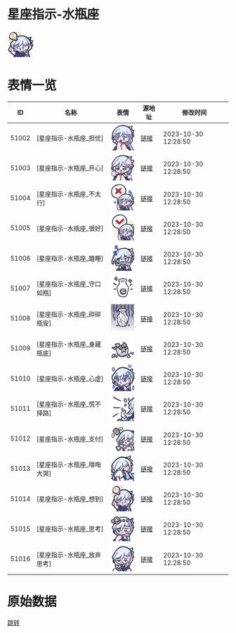 # 星座指示-水瓶座

<img src="./cover.png" height="60" alt="cover" />

# 表情一览

|ID|名称|表情|源地址|修改时间|
|----|----|----|----|----|
|51002|[星座指示-水瓶座_担忧]|<img src="./pic/051002_%5B星座指示-水瓶座_担忧%5D.png" height="60" alt="担忧"/>|[链接](https://i0.hdslb.com/bfs/garb/82200cdaab298d39c25682e32a1d59deae7044b2.png)|2023-10-30 12:28:50|
|51003|[星座指示-水瓶座_开心]|<img src="./pic/051003_%5B星座指示-水瓶座_开心%5D.png" height="60" alt="开心"/>|[链接](https://i0.hdslb.com/bfs/garb/5ec9a59d40b7e9209847a9e250a524020db04d18.png)|2023-10-30 12:28:50|
|51004|[星座指示-水瓶座_不太行]|<img src="./pic/051004_%5B星座指示-水瓶座_不太行%5D.png" height="60" alt="不太行"/>|[链接](https://i0.hdslb.com/bfs/garb/e9bdef69c280c156026c147bb5c2cc1a06201ddf.png)|2023-10-30 12:28:50|
|51005|[星座指示-水瓶座_很好]|<img src="./pic/051005_%5B星座指示-水瓶座_很好%5D.png" height="60" alt="很好"/>|[链接](https://i0.hdslb.com/bfs/garb/792cae9177972594458a421f802be6f0bc12c092.png)|2023-10-30 12:28:50|
|51006|[星座指示-水瓶座_瞌睡]|<img src="./pic/051006_%5B星座指示-水瓶座_瞌睡%5D.png" height="60" alt="瞌睡"/>|[链接](https://i0.hdslb.com/bfs/garb/1fefa245381304811f31dfee0e273b01722cc699.png)|2023-10-30 12:28:50|
|51007|[星座指示-水瓶座_守口如瓶]|<img src="./pic/051007_%5B星座指示-水瓶座_守口如瓶%5D.png" height="60" alt="守口如瓶"/>|[链接](https://i0.hdslb.com/bfs/garb/95ef177831c179228f0a75c2e32f0888d5cab4a6.png)|2023-10-30 12:28:50|
|51008|[星座指示-水瓶座_碎碎瓶安]|<img src="./pic/051008_%5B星座指示-水瓶座_碎碎瓶安%5D.png" height="60" alt="碎碎瓶安"/>|[链接](https://i0.hdslb.com/bfs/garb/05329b8c3bfe9de67eb7e9edda4670ac4a1e4a4e.png)|2023-10-30 12:28:50|
|51009|[星座指示-水瓶座_身藏瓶底]|<img src="./pic/051009_%5B星座指示-水瓶座_身藏瓶底%5D.png" height="60" alt="身藏瓶底"/>|[链接](https://i0.hdslb.com/bfs/garb/3c1d5452211fd2919d7224a56c7d5c730b99cd2b.png)|2023-10-30 12:28:50|
|51010|[星座指示-水瓶座_心虚]|<img src="./pic/051010_%5B星座指示-水瓶座_心虚%5D.png" height="60" alt="心虚"/>|[链接](https://i0.hdslb.com/bfs/garb/c0843dc3da75dc2e02ec3c452d207bafa1028d29.png)|2023-10-30 12:28:50|
|51011|[星座指示-水瓶座_慌不择路]|<img src="./pic/051011_%5B星座指示-水瓶座_慌不择路%5D.png" height="60" alt="慌不择路"/>|[链接](https://i0.hdslb.com/bfs/garb/64bc1dc37f921821a6eb621486fa376461ddc078.png)|2023-10-30 12:28:50|
|51012|[星座指示-水瓶座_支付]|<img src="./pic/051012_%5B星座指示-水瓶座_支付%5D.png" height="60" alt="支付"/>|[链接](https://i0.hdslb.com/bfs/garb/222e3746ed0b0a94b0feff5a11dfc273e3852c3e.png)|2023-10-30 12:28:50|
|51013|[星座指示-水瓶座_嚎啕大哭]|<img src="./pic/051013_%5B星座指示-水瓶座_嚎啕大哭%5D.png" height="60" alt="嚎啕大哭"/>|[链接](https://i0.hdslb.com/bfs/garb/8c0851a5dfe7205a7af59fe517fe3d73e1f5664e.png)|2023-10-30 12:28:50|
|51014|[星座指示-水瓶座_想到]|<img src="./pic/051014_%5B星座指示-水瓶座_想到%5D.png" height="60" alt="想到"/>|[链接](https://i0.hdslb.com/bfs/garb/d0854c76f3978d9faf3d3b397656f0808f0ddffa.png)|2023-10-30 12:28:50|
|51015|[星座指示-水瓶座_思考]|<img src="./pic/051015_%5B星座指示-水瓶座_思考%5D.png" height="60" alt="思考"/>|[链接](https://i0.hdslb.com/bfs/garb/74bfc349b495a9f7a204672db05b39e789b3101a.png)|2023-10-30 12:28:50|
|51016|[星座指示-水瓶座_放弃思考]|<img src="./pic/051016_%5B星座指示-水瓶座_放弃思考%5D.png" height="60" alt="放弃思考"/>|[链接](https://i0.hdslb.com/bfs/garb/91e93585487394b814aa6130169e6c1822c2ea1f.png)|2023-10-30 12:28:50|

# 原始数据

[跳转](./raw.json)

